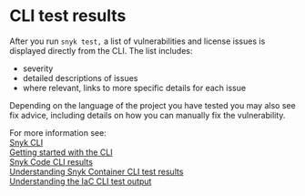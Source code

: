 # CLI test results

After you run `snyk test,` a list of vulnerabilities and license issues is displayed directly from the CLI. The list includes:

* severity
* detailed descriptions of issues
* where relevant, links to more specific details for each issue

Depending on the language of the project you have tested you may also see fix advice, including details on how you can manually fix the vulnerability.

For more information see:\
[Snyk CLI](../)\
[Getting started with the CLI](../getting-started-with-the-cli.md)\
[Snyk Code CLI results](../../products/snyk-code/cli-for-snyk-code/snyk-code-cli-results.md)\
[Understanding Snyk Container CLI test results](../../scan-containers/snyk-cli-for-container-security/understanding-snyk-container-cli-results.md)\
[Understanding the IaC CLI test output](../../scan-cloud-deployment/snyk-infrastructure-as-code/snyk-cli-for-infrastructure-as-code/understanding-the-cli-test-output/)

